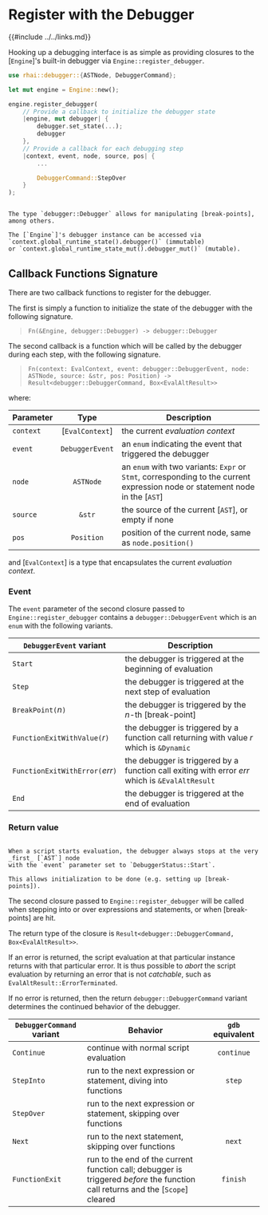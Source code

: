 Register with the Debugger
==========================

{{#include ../../links.md}}

Hooking up a debugging interface is as simple as providing closures to the [`Engine`]'s built-in
debugger via `Engine::register_debugger`.

```rust
use rhai::debugger::{ASTNode, DebuggerCommand};

let mut engine = Engine::new();

engine.register_debugger(
    // Provide a callback to initialize the debugger state
    |engine, mut debugger| {
        debugger.set_state(...);
        debugger
    },
    // Provide a callback for each debugging step
    |context, event, node, source, pos| {
        ...

        DebuggerCommand::StepOver
    }
);
```

~~~admonish tip.small "Tip: Accessing the `Debugger`"

The type `debugger::Debugger` allows for manipulating [break-points], among others.

The [`Engine`]'s debugger instance can be accessed via `context.global_runtime_state().debugger()` (immutable)
or `context.global_runtime_state_mut().debugger_mut()` (mutable).
~~~


Callback Functions Signature
----------------------------

There are two callback functions to register for the debugger.

The first is simply a function to initialize the state of the debugger with the following signature.

> `Fn(&Engine, debugger::Debugger) -> debugger::Debugger`

The second callback is a function which will be called by the debugger during each step, with the
following signature.

> `Fn(context: EvalContext, event: debugger::DebuggerEvent, node: ASTNode, source: &str, pos: Position) -> Result<debugger::DebuggerCommand, Box<EvalAltResult>>`

where:

| Parameter |      Type       | Description                                                                                                                  |
| --------- | :-------------: | ---------------------------------------------------------------------------------------------------------------------------- |
| `context` | [`EvalContext`] | the current _evaluation context_                                                                                             |
| `event`   | `DebuggerEvent` | an `enum` indicating the event that triggered the debugger                                                                   |
| `node`    |    `ASTNode`    | an `enum` with two variants: `Expr` or `Stmt`, corresponding to the current expression node or statement node in the [`AST`] |
| `source`  |     `&str`      | the source of the current [`AST`], or empty if none                                                                          |
| `pos`     |   `Position`    | position of the current node, same as `node.position()`                                                                      |

and [`EvalContext`] is a type that encapsulates the current _evaluation context_.

### Event

The `event` parameter of the second closure passed to `Engine::register_debugger` contains a
`debugger::DebuggerEvent` which is an `enum` with the following variants.

| `DebuggerEvent` variant          | Description                                                                                     |
| -------------------------------- | ----------------------------------------------------------------------------------------------- |
| `Start`                          | the debugger is triggered at the beginning of evaluation                                        |
| `Step`                           | the debugger is triggered at the next step of evaluation                                        |
| `BreakPoint(`_n_`)`              | the debugger is triggered by the _n_-th [break-point]                                           |
| `FunctionExitWithValue(`_r_`)`   | the debugger is triggered by a function call returning with value _r_ which is `&Dynamic`       |
| `FunctionExitWithError(`_err_`)` | the debugger is triggered by a function call exiting with error _err_ which is `&EvalAltResult` |
| `End`                            | the debugger is triggered at the end of evaluation                                              |

### Return value

```admonish tip.side.wide "Tip: Initialization"

When a script starts evaluation, the debugger always stops at the very _first_ [`AST`] node
with the `event` parameter set to `DebuggerStatus::Start`.

This allows initialization to be done (e.g. setting up [break-points]).
```

The second closure passed to `Engine::register_debugger` will be called when stepping into or over
expressions and statements, or when [break-points] are hit.

The return type of the closure is `Result<debugger::DebuggerCommand, Box<EvalAltResult>>`.

If an error is returned, the script evaluation at that particular instance returns with that
particular error. It is thus possible to _abort_ the script evaluation by returning an error that is
not _catchable_, such as `EvalAltResult::ErrorTerminated`.

If no error is returned, then the return `debugger::DebuggerCommand` variant determines the
continued behavior of the debugger.

| `DebuggerCommand` variant | Behavior                                                                                                                        | `gdb` equivalent |
| ------------------------- | ------------------------------------------------------------------------------------------------------------------------------- | :--------------: |
| `Continue`                | continue with normal script evaluation                                                                                          |    `continue`    |
| `StepInto`                | run to the next expression or statement, diving into functions                                                                  |      `step`      |
| `StepOver`                | run to the next expression or statement, skipping over functions                                                                |                  |
| `Next`                    | run to the next statement, skipping over functions                                                                              |      `next`      |
| `FunctionExit`            | run to the end of the current function call; debugger is triggered _before_ the function call returns and the [`Scope`] cleared |     `finish`     |
